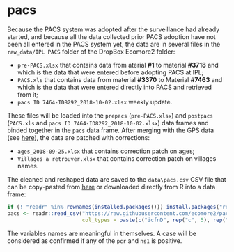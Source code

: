 
<!-- README.md is generated from README.Rmd. Please edit that file -->

# pacs

<!-- badges: start -->

<!-- badges: end -->

Because the PACS system was adopted after the surveillance had already
started, and because all the data collected prior PACS adoption have not
been all entered in the PACS system yet, the data are in several files
in the `raw_data/IPL PACS` folder of the DropBox Ecomore2 folder:

  - `pre-PACS.xlsx` that contains data from aterial **\#1** to material
    **\#3718** and which is the data that were entered before adopting
    PACS at IPL;
  - `PACS.xls` that contains data from material **\#3370** to Material
    **\#7463** and which is the data that were entered directly into
    PACS and retrieved from it;
  - `pacs ID 7464-ID8292_2018-10-02.xlsx` weekly update.

These files will be loaded into the `prepacs` (`pre-PACS.xlsx`) and
`postpacs` (`PACS.xls` and `pacs ID 7464-ID8292_2018-10-02.xlsx`) data
frames and binded together in the `pacs` data frame. After merging with
the GPS data (see [here](https://github.com/ecomore2/gps)), the data are
patched with corrections:

  - `ages_2018-09-25.xlsx` that contains correction patch on ages;
  - `Villages a retrouver.xlsx` that contains correction patch on
    villages names.

The cleaned and reshaped data are saved to the `data\pacs.csv` CSV file
that can be copy-pasted from
[here](https://raw.githubusercontent.com/ecomore2/pacs/master/data/pacs.csv)
or downloaded directly from R into a data
frame:

``` r
if (! "readr" %in% rownames(installed.packages())) install.packages("readr")
pacs <- readr::read_csv("https://raw.githubusercontent.com/ecomore2/pacs/master/data/pacs.csv",
                        col_types = paste(c("icfnD", rep("c", 5), rep("D", 4), rep("f", 3)), collapse = ""))
```

The variables names are meaningful in themselves. A case will be
considered as confirmed if any of the `pcr` and `ns1` is positive.
